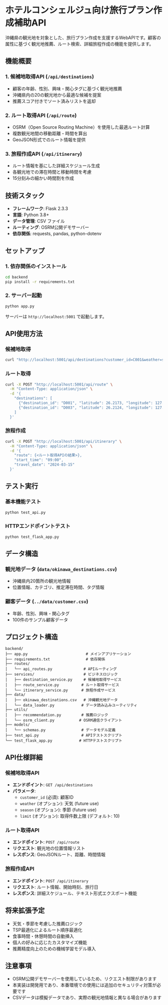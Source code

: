 # ホテルコンシェルジュ向け旅行プラン作成補助API

沖縄県の観光地を対象とした、旅行プラン作成を支援するWebAPIです。顧客の属性に基づく観光地推薦、ルート検索、詳細旅程作成の機能を提供します。

## 機能概要

### 1. 候補地取得API (`/api/destinations`)
- 顧客の年齢、性別、興味・関心タグに基づく観光地推薦
- 沖縄県内の20の観光地から最適な候補を提案
- 推薦スコア付きでソート済みリストを返却

### 2. ルート取得API (`/api/route`)
- OSRM（Open Source Routing Machine）を使用した最適ルート計算
- 複数観光地間の移動距離・時間を算出
- GeoJSON形式でのルート情報を提供

### 3. 旅程作成API (`/api/itinerary`)
- ルート情報を基にした詳細スケジュール生成
- 各観光地での滞在時間と移動時間を考慮
- 15分刻みの細かい時間割を作成

## 技術スタック

- **フレームワーク**: Flask 2.3.3
- **言語**: Python 3.8+
- **データ管理**: CSV ファイル
- **ルーティング**: OSRM公開デモサーバー
- **依存関係**: requests, pandas, python-dotenv

## セットアップ

### 1. 依存関係のインストール
```bash
cd backend
pip install -r requirements.txt
```

### 2. サーバー起動
```bash
python app.py
```

サーバーは `http://localhost:5001` で起動します。

## API使用方法

### 候補地取得
```bash
curl "http://localhost:5001/api/destinations?customer_id=C001&weather=sunny&season=spring"
```

### ルート取得
```bash
curl -X POST "http://localhost:5001/api/route" \
  -H "Content-Type: application/json" \
  -d '{
    "destinations": [
      {"destination_id": "D001", "latitude": 26.2173, "longitude": 127.7199},
      {"destination_id": "D003", "latitude": 26.2124, "longitude": 127.6792}
    ]
  }'
```

### 旅程作成
```bash
curl -X POST "http://localhost:5001/api/itinerary" \
  -H "Content-Type: application/json" \
  -d '{
    "route": {<ルート取得APIの結果>},
    "start_time": "09:00",
    "travel_date": "2024-03-15"
  }'
```

## テスト実行

### 基本機能テスト
```bash
python test_api.py
```

### HTTPエンドポイントテスト
```bash
python test_flask_app.py
```

## データ構造

### 観光地データ (`data/okinawa_destinations.csv`)
- 沖縄県内20箇所の観光地情報
- 位置情報、カテゴリ、推定滞在時間、タグ情報

### 顧客データ (`../data/customer.csv`)
- 年齢、性別、興味・関心タグ
- 100件のサンプル顧客データ

## プロジェクト構造

```
backend/
├── app.py                          # メインアプリケーション
├── requirements.txt                # 依存関係
├── routes/
│   └── api_routes.py              # APIルーティング
├── services/                      # ビジネスロジック
│   ├── destination_service.py     # 候補地取得サービス
│   ├── route_service.py          # ルート取得サービス
│   └── itinerary_service.py      # 旅程作成サービス
├── data/
│   ├── okinawa_destinations.csv   # 沖縄観光地データ
│   └── data_loader.py            # データ読み込みユーティリティ
├── utils/
│   ├── recommendation.py         # 推薦ロジック
│   └── osrm_client.py           # OSRM通信クライアント
├── models/
│   └── schemas.py                # データモデル定義
├── test_api.py                   # APIテストスクリプト
└── test_flask_app.py            # HTTPテストスクリプト
```

## API仕様詳細

### 候補地取得API
- **エンドポイント**: `GET /api/destinations`
- **パラメータ**: 
  - `customer_id` (必須): 顧客ID
  - `weather` (オプション): 天気 (future use)
  - `season` (オプション): 季節 (future use)
  - `limit` (オプション): 取得件数上限 (デフォルト: 10)

### ルート取得API
- **エンドポイント**: `POST /api/route`
- **リクエスト**: 観光地の位置情報リスト
- **レスポンス**: GeoJSONルート、距離、時間情報

### 旅程作成API
- **エンドポイント**: `POST /api/itinerary`
- **リクエスト**: ルート情報、開始時刻、旅行日
- **レスポンス**: 詳細スケジュール、テキスト形式エクスポート機能

## 将来拡張予定

- 天気・季節を考慮した推薦ロジック
- TSP最適化によるルート順序最適化
- 食事時間・休憩時間の自動挿入
- 個人の好みに応じたカスタマイズ機能
- 推薦精度向上のための機械学習モデル導入

## 注意事項

- OSRM公開デモサーバーを使用しているため、リクエスト制限があります
- 本実装は開発用であり、本番環境での使用には追加のセキュリティ対策が必要です
- CSVデータは模擬データであり、実際の観光地情報と異なる場合があります


